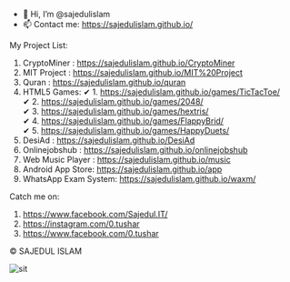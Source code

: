 - 👋 Hi, I’m @sajedulislam
- 📫 Contact me: https://sajedulislam.github.io/

My Project List:
1. CryptoMiner : https://sajedulislam.github.io/CryptoMiner
2. MIT Project : https://sajedulislam.github.io/MIT%20Project
3. Quran : https://sajedulislam.github.io/quran
4. HTML5 Games: ✔ 1. https://sajedulislam.github.io/games/TicTacToe/
</br> ✔ 2. https://sajedulislam.github.io/games/2048/
</br> ✔ 3. https://sajedulislam.github.io/games/hextris/
</br> ✔ 4. https://sajedulislam.github.io/games/FlappyBrid/
</br> ✔ 5. https://sajedulislam.github.io/games/HappyDuets/
6. DesiAd : https://sajedulislam.github.io/DesiAd
7. Onlinejobshub : https://sajedulislam.github.io/onlinejobshub
8. Web Music Player : https://sajedulislam.github.io/music
9. Android App Store: https://sajedulislam.github.io/app
10. WhatsApp Exam System: https://sajedulislam.github.io/waxm/

Catch me on:
1.  https://www.facebook.com/Sajedul.IT/
2.  https://instagram.com/0.tushar
3.  https://www.facebook.com/0.tushar

© SAJEDUL ISLAM

![sit](https://user-images.githubusercontent.com/10971958/153853499-f435e406-a48e-43e5-9c9d-1c09bae090ac.png)



